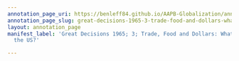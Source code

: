 ```yaml
---
annotation_page_uri: https://benleff84.github.io/AAPB-Globalization/annotations/great-decisions-1965-3-trade-food-and-dollars-what-policies-for-the-us--canvas-1-interpretation.json
annotation_page_slug: great-decisions-1965-3-trade-food-and-dollars-what-policies-for-the-us--canvas-1-interpretation
layout: annotation_page
manifest_label: 'Great Decisions 1965; 3; Trade, Food and Dollars: What Policies for
  the US?'

---
```

